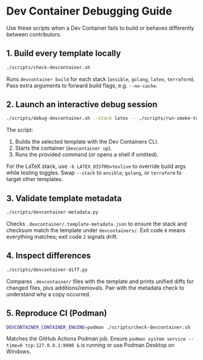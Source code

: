 # Dev Container Debugging Guide

Use these scripts when a Dev Container fails to build or behaves differently between contributors.

## 1. Build every template locally

```bash
./scripts/check-devcontainer.sh
```

Runs `devcontainer build` for each stack (`ansible`, `golang`, `latex`, `terraform`). Pass extra arguments to forward build flags, e.g. `--no-cache`.

## 2. Launch an interactive debug session

```bash
./scripts/debug-devcontainer.sh --stack latex -- ./scripts/run-smoke-tests.sh
```

The script:
1. Builds the selected template with the Dev Containers CLI.
2. Starts the container (`devcontainer up`).
3. Runs the provided command (or opens a shell if omitted).

For the LaTeX stack, use `-b LATEX_DISTRO=texlive` to override build args while testing toggles. Swap `--stack` to `ansible`, `golang`, or `terraform` to target other templates.

## 3. Validate template metadata

```bash
./scripts/devcontainer-metadata.py
```

Checks `.devcontainer/.template-metadata.json` to ensure the stack and checksum match the template under `devcontainers/`. Exit code `0` means everything matches; exit code `2` signals drift.

## 4. Inspect differences

```bash
./scripts/devcontainer-diff.py
```

Compares `.devcontainer/` files with the template and prints unified diffs for changed files, plus additions/removals. Pair with the metadata check to understand why a copy occurred.

## 5. Reproduce CI (Podman)

```bash
DEVCONTAINER_CONTAINER_ENGINE=podman ./scripts/check-devcontainer.sh
```

Matches the GitHub Actions Podman job. Ensure `podman system service --time=0 tcp:127.0.0.1:8080 &` is running or use Podman Desktop on Windows.
